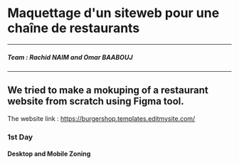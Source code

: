 # Maquettage d'un siteweb pour une chaîne de restaurants
---------------------------------------------------------
##### Team : Rachid NAIM and Omar BAABOUJ
___________________________________________________

## We tried to make a mokuping of a restaurant website from scratch using Figma tool.

The website link : https://burgershop.templates.editmysite.com/

### 1st Day

#### Desktop and Mobile Zoning
